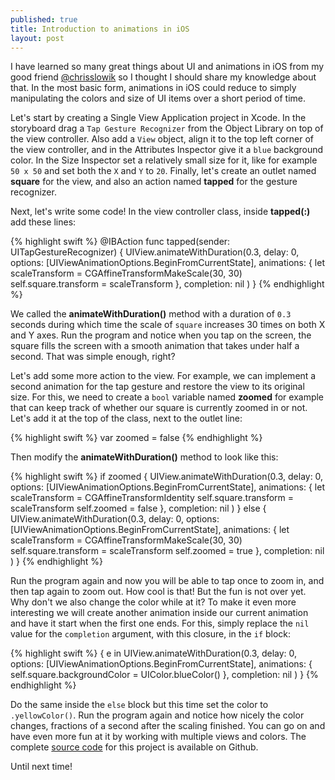 ```yaml
---
published: true
title: Introduction to animations in iOS
layout: post
---
```

I have learned so many great things about UI and animations in iOS from my good friend [@chrisslowik](https://twitter.com/chrisslowik) so I thought I should share my knowledge about that. In the most basic form, animations in iOS could reduce to simply manipulating the colors and size of UI items over a short period of time.

Let's start by creating a Single View Application project in Xcode. In the storyboard drag a `Tap Gesture Recognizer` from the Object Library on top of the view controller. Also add a `View` object, align it to the top left corner of the view controller, and in the Attributes Inspector give it a `blue` background color. In the Size Inspector set a relatively small size for it, like for example `50 x 50` and set both the `X` and `Y` to `20`. Finally, let's create an outlet named __square__ for the view, and also an action named __tapped__ for the gesture recognizer.

Next, let's write some code! In the view controller class, inside __tapped(:)__ add these lines:

{% highlight swift %}
@IBAction func tapped(sender: UITapGestureRecognizer) {
    UIView.animateWithDuration(0.3, delay: 0, options: [UIViewAnimationOptions.BeginFromCurrentState], animations: {
        let scaleTransform = CGAffineTransformMakeScale(30, 30)
        self.square.transform = scaleTransform
        }, completion: nil
    )
}
{% endhighlight %}

We called the __animateWithDuration()__ method with a duration of `0.3` seconds during which time the scale of `square` increases 30 times on both X and Y axes. Run the program and notice when you tap on the screen, the square fills the screen with a smooth animation that takes under half a second. That was simple enough, right? 

Let's add some more action to the view. For example, we can implement a second animation for the tap gesture and restore the view to its original size. For this, we need to create a `bool` variable named __zoomed__ for example that can keep track of whether our square is currently zoomed in or not. Let's add it at the top of the class, next to the outlet line:

{% highlight swift %}
var zoomed = false
{% endhighlight %}

Then modify the __animateWithDuration()__ method to look like this:

{% highlight swift %}
if zoomed {
    UIView.animateWithDuration(0.3, delay: 0, options: [UIViewAnimationOptions.BeginFromCurrentState], animations: {
        let scaleTransform = CGAffineTransformIdentity
        self.square.transform = scaleTransform
        self.zoomed = false
        }, completion: nil
    )
} else {
    UIView.animateWithDuration(0.3, delay: 0, options: [UIViewAnimationOptions.BeginFromCurrentState], animations: {
        let scaleTransform = CGAffineTransformMakeScale(30, 30)
        self.square.transform = scaleTransform
        self.zoomed = true
        }, completion: nil
    )
}
{% endhighlight %}

Run the program again and now you will be able to tap once to zoom in, and then tap again to zoom out. How cool is that! But the fun is not over yet. Why don't we also change the color while at it? To make it even more interesting we will create another animation inside our current animation and have it start when the first one ends. For this, simply replace the `nil` value for the `completion` argument, with this closure, in the `if` block:

{% highlight swift %}
{ e in
    UIView.animateWithDuration(0.3, delay: 0, options: [UIViewAnimationOptions.BeginFromCurrentState], animations: {
        self.square.backgroundColor = UIColor.blueColor()
        }, completion: nil
    )
}
{% endhighlight %}

Do the same inside the `else` block but this time set the color to `.yellowColor()`. Run the program again and notice how nicely the color changes, fractions of a second after the scaling finished. You can go on and have even more fun at it by working with multiple views and colors. The complete [source code](https://github.com/mhorga/AnimationIntro) for this project is available on Github.

Until next time!